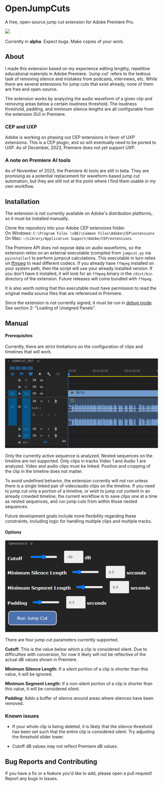 # OpenJumpCuts
A free, open-source jump cut extension for Adobe Premiere Pro.

![](img/demo.gif)

Currently in **alpha**. Expect bugs. Make copies of your work.

## About
I made this extension based on my experience editing lengthy, repetitive educational materials in Adobe Premiere. 'Jump cut' refers to the tedious task of removing silence and mistakes from podcasts, interviews, etc. While there are several extensions for jump cuts that exist already, none of them are free and open-source.

The extension works by analyzing the audio waveform of a given clip and removing areas below a certain loudness threshold. The loudness threshold, padding, and minimum silence lengths are all configurable from the extension GUI in Premiere.

### CEP and UXP
Adobe is working on phasing out CEP extensions in favor of UXP extensions. This is a CEP plugin, and so will eventually need to be ported to UXP. As of December, 2023,  Premiere does not yet support UXP.

### A note on Premiere AI tools
As of November of 2023, the Premiere AI tools are still in beta. They are promising as a potential replacement for waveform-based jump cut automation, but they are still not at the point where I find them usable in my own workflow.

## Installation
The extension is not currently available on Adobe's distribution platforms, so it must be installed manually.

Clone the repository into your Adobe CEP extensions folder. \
On Windows: `C:\Program Files (x86)\Common Files\Adobe\CEP\extensions`\
On Mac: `~/Library/Application Support/Adobe/CEP/extensions`

The Premiere API does not expose data on audio waveforms, so
the extension relies on an external executable (compiled from `jumpcut.py` via `pyinstaller`) to perform jumpcut calculations. This executable in turn relies on [ffmpeg](https://ffmpeg.org/download.html) to read different codecs.
If you already have `ffmpeg` installed on your system path, then the script will use your already installed version. If you don't have it installed, it will look for an `ffmpeg` binary in the `/dist/bin` directory of the extension. Future releases will come bundled with `ffmpeg`.

It is also worth noting that this executable must have permission to read the original media source files that are referenced in Premiere.

Since the extension is not currently signed, it must be run in [debug mode](https://github.com/Adobe-CEP/Samples/tree/master/PProPanel). See section 2: "Loading of Unsigned Panels".

## Manual
#### Prerequisites
Currently, there are strict limitations on the configuration of clips and timelines that will work. 

![](img/timeline.png)

Only the currently active sequence is analyzed. 
Nested sequences on the timeline are not supported. Only clips in tracks Video 1 and Audio 1 are analyzed. Video and audio clips must be linked. Position and cropping of the clip in the timeline does not matter.  

To avoid undefined behavior, the extension currently will not run unless there is a single linked pair of video/audio clips on the timeline. If you need to jump cut only a portion of a timeline, or wish to jump cut content in an already crowded timeline, the current workflow is to save clips one at a time as nested sequences, and run jump cuts from within those nested sequences.

Future development goals include more flexibility regarding these constraints, including logic for handling multiple clips and multiple tracks.

#### Options
![](img/openjumpcut_ui.png)

There are four jump cut parameters currently supported.

**Cutoff:**
This is the value below which a clip is considered silent. Due to difficulties with conversion, for now it likely will not be reflective of the actual dB values shown in Premiere.

**Minimum Silence Length:**
If a silent portion of a clip is shorter than this value, it will be ignored.

**Minimum Segment Length:**
If a non-silent portion of a clip is shorter than this value, it will be considered silent.

**Padding:**
Adds a buffer of silence around areas where sliences have been removed.

### Known issues
- If your whole clip is being deleted, it is likely that the silence threshold has been set such that the entire clip is considered silent. Try adjusting the threshold slider lower.

- Cutoff dB values may not reflect Premiere dB values.


## Bug Reports and Contributing
If you have a fix or a feature you'd like to add, please open a pull request! Report any bugs in Issues.
